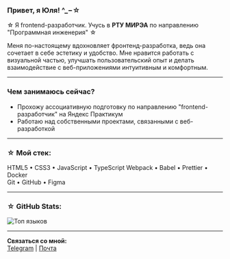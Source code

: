 ### Привет, я Юля! ^_−☆ 

☆ Я frontend-разработчик. Учусь в **РТУ МИРЭА** по направлению "Программная инженерия" ☆

Меня по-настоящему вдохновляет фронтенд-разработка, ведь она сочетает в себе эстетику и удобство. Мне нравится работать с визуальной частью, улучшать пользовательский опыт и делать взаимодействие с веб-приложениями интуитивным и комфортным.

---

### Чем занимаюсь сейчас?
- Прохожу ассоциативную подготовку по направлению "frontend-разработчик" на Яндекс Практикум
- Работаю над собственными проектами, связанными с веб-разработкой

---

### ☆ Мой стек:
HTML5 • CSS3 • JavaScript • TypeScript 
Webpack • Babel • Prettier • Docker  
Git • GitHub • Figma 

---

### ☆ GitHub Stats: 
![Топ языков](https://github-readme-stats.vercel.app/api/top-langs/?username=badabumb&layout=compact&theme=radical)  

---

 **Связаться со мной:**  
[Telegram](https://t.me/badabedumb) | [Почта](mailto:juliavediukova@mail.ru)  
